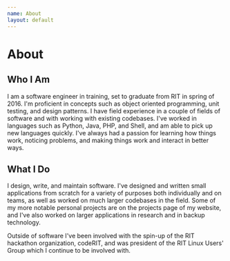 ```yaml
---
name: About
layout: default
---
```

About
==========

Who I Am
---------

I am a software engineer in training, set to graduate from RIT in spring of 2016. I'm proficient in concepts such as object oriented programming, unit testing, and design patterns. I have field experience in a couple of fields of software and with working with existing codebases. I've worked in languages such as Python, Java, PHP, and Shell, and am able to pick up new languages quickly. I've always had a passion for learning how things work, noticing problems, and making things work and interact in better ways.

What I Do
----------

I design, write, and maintain software. I've designed and written small applications from scratch for a variety of purposes both individually and on teams, as well as worked on much larger codebases in the field. Some of my more notable personal projects are on the projects page of my website, and I've also worked on larger applications in research and in backup technology.

Outside of software I've been involved with the spin-up of the RIT hackathon organization, codeRIT, and was president of the RIT Linux Users' Group which I continue to be involved with.
